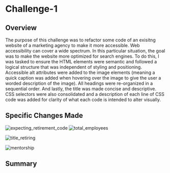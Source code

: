 # Challenge-1

## Overview
The purpose of this challenge was to refactor some code of an exisitng website of a marketing agency to make it more accessible. Web accessibility can cover a wide spectrum. In this particular situation, the goal was to make the website more optimized for search engines. To do this, I was tasked to ensure the HTML elements were semantic and followed a logical structure that was independent of styling and positioning. Accessible alt attributes were added to the image elements (meaning a quick caption was added when hovering over the image to give the user a worded description of the image). All headings were re-organized in a sequential order. And lastly, the title was made concise and descriptive. CSS selectors were also consolidated and a description of each line of CSS code was added for clarity of what each code is intended to alter visually.

## Specific Changes Made

![expecting_retirement_code](Resources/expecting_retirement_code.png)
![total_employees](Resources/total-employees.png)

![title_retiring](Resources/title_retiring.png)

![mentorship](Resources/mentorship.png)

## Summary
